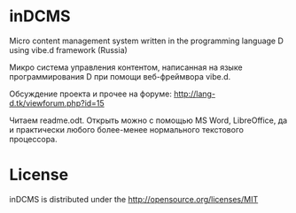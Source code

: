 # inDCMS
Micro content management system written in the programming language D using vibe.d framework (Russia)

Микро система управления контентом, написанная на языке программирования D при помощи веб-фреймвора vibe.d.

Обсуждение проекта и прочее на форуме: http://lang-d.tk/viewforum.php?id=15

Читаем readme.odt. Открыть можно с помощью MS Word, LibreOffice, да и практически любого более-менее нормального текстового процессора.
# License
inDCMS is distributed under the http://opensource.org/licenses/MIT
